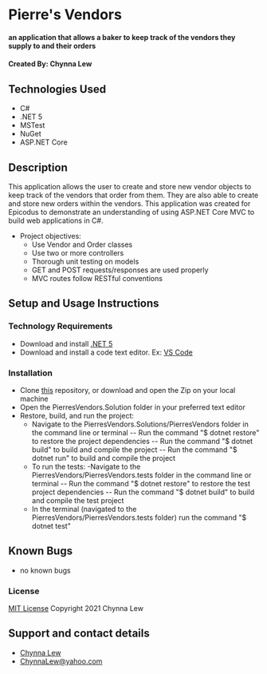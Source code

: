 # Pierre's Vendors

#### an application that allows a baker to keep track of the vendors they supply to and their orders

#### Created By: Chynna Lew

## Technologies Used

* C#
* .NET 5
* MSTest
* NuGet
* ASP.NET Core

## Description

This application allows the user to create and store new vendor objects to keep track of the vendors that order from them. They are also able to create and store new orders within the vendors.
This application was created for Epicodus to demonstrate an understanding of using ASP.NET Core MVC to build web applications in C#. 

* Project objectives:
  - Use Vendor and Order classes
  - Use two or more controllers
  - Thorough unit testing on models
  - GET and POST requests/responses are used properly
  - MVC routes follow RESTful conventions

## Setup and Usage Instructions

### Technology Requirements

* Download and install [.NET 5](https://dotnet.microsoft.com/download/dotnet/5.0)
* Download and install a code text editor. Ex: [VS Code](https://code.visualstudio.com/)

### Installation

* Clone [this](github.com/chynnalew/PierresVendors.Solution) repository, or download and open the Zip on your local machine
* Open the PierresVendors.Solution folder in your preferred text editor
* Restore, build, and run the project:
  - Navigate to the PierresVendors.Solutions/PierresVendors folder in the command line or terminal 
    -- Run the command "$ dotnet restore" to restore the project dependencies
    -- Run the command "$ dotnet build" to build and compile the project
    -- Run the command "$ dotnet run" to build and compile the project
  * To run the tests:
 -Navigate to the PierresVendors/PierresVendors.tests folder in the command line or terminal 
    -- Run the command "$ dotnet restore" to restore the test project dependencies
    -- Run the command "$ dotnet build" to build and compile the test project
  - In the terminal (navigated to the PierresVendors/PierresVendors.tests folder) run the command "$ dotnet test"

## Known Bugs

* no known bugs

### License

[MIT License](https://opensource.org/licenses/MIT)
Copyright 2021 Chynna Lew

## Support and contact details

* [Chynna Lew](github.com/chynnalew) 
* <ChynnaLew@yahoo.com>